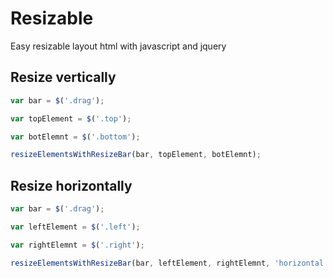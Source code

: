 # Resizable

Easy resizable layout html with javascript and jquery

## Resize vertically
```js
var bar = $('.drag');

var topElement = $('.top');

var botElemnt = $('.bottom');

resizeElementsWithResizeBar(bar, topElement, botElemnt);

```

## Resize horizontally
```js
var bar = $('.drag');

var leftElement = $('.left');

var rightElemnt = $('.right');

resizeElementsWithResizeBar(bar, leftElement, rightElemnt, 'horizontal');

```
